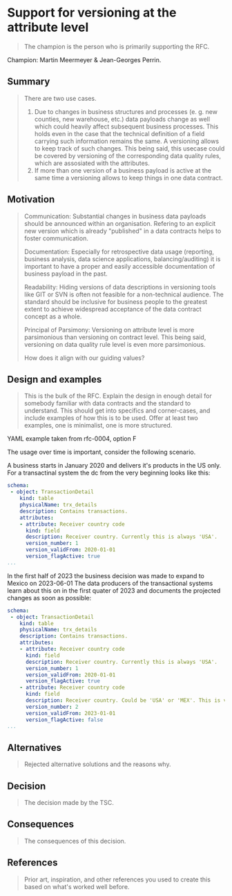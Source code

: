 # Support for versioning at the attribute level

> The champion is the person who is primarily supporting the RFC.

Champion: Martin Meermeyer & Jean-Georges Perrin.

## Summary

> There are two use cases.
> 1) Due to changes in business structures and processes (e. g. new counties, new warehouse, etc.) data payloads change as well which could heavily affect subsequent business processes. This holds even in the case that the technical definition of a field carrying such information remains the same. A versioning allows to keep track of such changes. This being said, this usecase could be covered by versioning of the corresponding data quality rules, which are assosiated with the attributes.
> 2) If more than one version of a business payload is active at the same time a versioning allows to keep things in one data contract. 

## Motivation

> Communication: Substantial changes in business data payloads should be announced within an organisation. Refering to an explicit new version which is already "published" in a data contracts helps to foster communication.
> 
> Documentation: Especially for retrospective data usage (reporting, business analysis, data science applications, balancing/auditing) it is important to have a proper and easily accessible documentation of business payload in the past.
>
> Readability: Hiding versions of data descriptions in versioning tools like GIT or SVN is often not feasible for a non-technical audience. The standard should be inclusive for business people to the greatest extent to achieve widespread acceptance of the data contract concept as a whole.
>
> Principal of Parsimony: Versioning on attribute level is more parsimonious than versioning on contract level. This being said, versioning on data quality rule level is even more parsimonious.  
>
> How does it align with our guiding values? 

## Design and examples

> This is the bulk of the RFC.
> Explain the design in enough detail for somebody familiar with data contracts and the standard to understand. This should get into specifics and corner-cases, and include examples of how this is to be used.
> Offer at least two examples, one is minimalist, one is more structured.

YAML example taken from rfc-0004, option F

The usage over time is important, consider the following scenario.

A business starts in January 2020 and  delivers it's products in the US only. For a transactinal system the dc from the very beginning looks like this:

```YAML
schema:
 - object: TransactionDetail
    kind: table
    physicalName: trx_details
    description: Contains transactions.
    attributes:
    - attribute: Receiver country code
      kind: field
      description: Receiver country. Currently this is always 'USA'.
      version_number: 1
      version_validFrom: 2020-01-01
      version_flagActive: true
...
 ```

In the first half of 2023 the business decision was made to expand to Mexico on 2023-06-01
The data producers of the transactional systems learn about this on in the first quater of 2023 and documents the projected changes as soon as possible:

```YAML
schema:
 - object: TransactionDetail
    kind: table
    physicalName: trx_details
    description: Contains transactions.
    attributes:
    - attribute: Receiver country code
      kind: field
      description: Receiver country. Currently this is always 'USA'.
      version_number: 1
      version_validFrom: 2020-01-01
      version_flagActive: true
    - attribute: Receiver country code
      kind: field
      description: Receiver country. Could be 'USA' or 'MEX'. This is very important for customs, VAT and shipping fee regulations.
      version_number: 2
      version_validFrom: 2023-01-01
      version_flagActive: false
...
 ```






## Alternatives

> Rejected alternative solutions and the reasons why.

## Decision

> The decision made by the TSC.

## Consequences

> The consequences of this decision.

## References

> Prior art, inspiration, and other references you used to create this based on what's worked well before.
